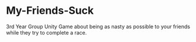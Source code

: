 # My-Friends-Suck
3rd Year Group Unity Game about being as nasty as possible to your friends while they try to complete a race.
